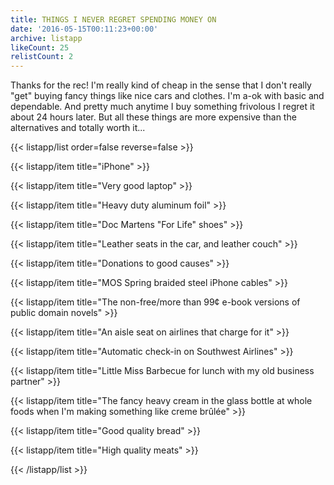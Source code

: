 ```yaml
---
title: THINGS I NEVER REGRET SPENDING MONEY ON
date: '2016-05-15T00:11:23+00:00'
archive: listapp
likeCount: 25
relistCount: 2
---
```


Thanks for the rec! I'm really kind of cheap in the sense that I don't really "get" buying fancy things like nice cars and clothes. I'm a-ok with basic and dependable. And pretty much anytime I buy something frivolous I regret it about 24 hours later. But all these things are more expensive than the alternatives and totally worth it...

{{< listapp/list order=false reverse=false >}}

   {{< listapp/item title="iPhone" >}}

   {{< listapp/item title="Very good laptop" >}}

   {{< listapp/item title="Heavy duty aluminum foil" >}}

   {{< listapp/item title="Doc Martens \"For Life\" shoes" >}}

   {{< listapp/item title="Leather seats in the car, and leather couch" >}}

   {{< listapp/item title="Donations to good causes" >}}

   {{< listapp/item title="MOS Spring braided steel iPhone cables" >}}

   {{< listapp/item title="The non-free/more than 99¢ e-book versions of public domain novels" >}}

   {{< listapp/item title="An aisle seat on airlines that charge for it" >}}

   {{< listapp/item title="Automatic check-in on Southwest Airlines" >}}

   {{< listapp/item title="Little Miss Barbecue for lunch with my old business partner" >}}

   {{< listapp/item title="The fancy heavy cream in the glass bottle at whole foods when I'm making something like creme brûlée" >}}

   {{< listapp/item title="Good quality bread" >}}

   {{< listapp/item title="High quality meats" >}}

{{< /listapp/list >}}

